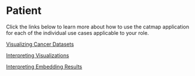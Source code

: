 # Patient
Click the links below to learn more about how to use the catmap application for each of the individual use cases applicable to your role. 

[Visualizing Cancer Datasets](use_cases/visualizing_cancer_datasets.md) 

[Interpreting Visualizations](use_cases/interpreting_visualizations.md) 

[Interpreting Embedding Results](use_cases/interpreting_embedding_results.md) 
